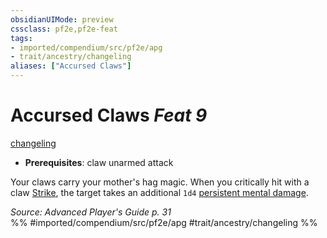 ```yaml
---
obsidianUIMode: preview
cssclass: pf2e,pf2e-feat
tags:
- imported/compendium/src/pf2e/apg
- trait/ancestry/changeling
aliases: ["Accursed Claws"]
---
```

# Accursed Claws  *Feat 9*  
[changeling](changeling-b1.md)  

- **Prerequisites**: claw unarmed attack

Your claws carry your mother's hag magic. When you critically hit with a claw [Strike](strike.md), the target takes an additional `1d4` [persistent mental damage](conditions.md#Persistent%20Damage).

*Source: Advanced Player's Guide p. 31*  
%% #imported/compendium/src/pf2e/apg #trait/ancestry/changeling %%